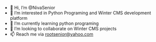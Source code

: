 - 👋 Hi, I’m @NivaSenior
- 👀 I’m interested in Python Programing and Winter CMS development platform
- 🌱 I’m currently learning python programing
- 💞️ I’m looking to collaborate on Winter CMS projects
- 📫 Reach me via rootsenior@yahoo.com 

<!---
NivaSenior/NivaSenior is a ✨ special ✨ repository because its `README.md` (this file) appears on your GitHub profile.
You can click the Preview link to take a look at your changes.
--->
